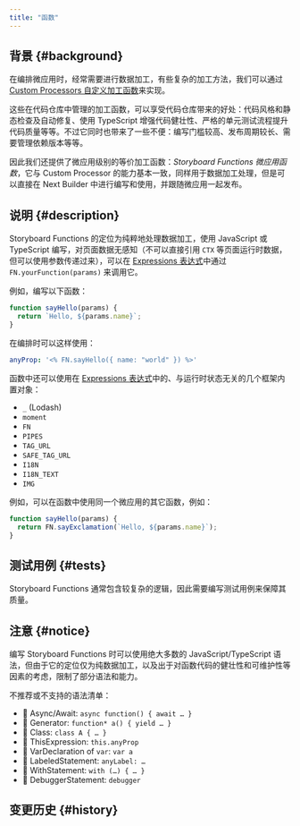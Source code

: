 ```yaml
---
title: "函数"
---
```


## 背景 {#background}

在编排微应用时，经常需要进行数据加工，有些复杂的加工方法，我们可以通过 [Custom Processors 自定义加工函数]来实现。

这些在代码仓库中管理的加工函数，可以享受代码仓库带来的好处：代码风格和静态检查及自动修复、使用 TypeScript 增强代码健壮性、严格的单元测试流程提升代码质量等等。不过它同时也带来了一些不便：编写门槛较高、发布周期较长、需要管理依赖版本等等。

因此我们还提供了微应用级别的等价加工函数：_Storyboard Functions 微应用函数_，它与 Custom Processor 的能力基本一致，同样用于数据加工处理，但是可以直接在 Next Builder 中进行编写和使用，并跟随微应用一起发布。

## 说明 {#description}

Storyboard Functions 的定位为纯粹地处理数据加工，使用 JavaScript 或 TypeScript 编写，对页面数据无感知（不可以直接引用 `CTX` 等页面运行时数据，但可以使用参数传递过来），可以在 [Expressions 表达式]中通过 `FN.yourFunction(params)` 来调用它。

例如，编写以下函数：

```js
function sayHello(params) {
  return `Hello, ${params.name}`;
}
```

在编排时可以这样使用：

```yaml
anyProp: '<% FN.sayHello({ name: "world" }) %>'
```

函数中还可以使用在 [Expressions 表达式]中的、与运行时状态无关的几个框架内置对象：

- `_` (Lodash)
- `moment`
- `FN`
- `PIPES`
- `TAG_URL`
- `SAFE_TAG_URL`
- `I18N`
- `I18N_TEXT`
- `IMG`

例如，可以在函数中使用同一个微应用的其它函数，例如：

```js
function sayHello(params) {
  return FN.sayExclamation(`Hello, ${params.name}`);
}
```

## 测试用例 {#tests}

Storyboard Functions 通常包含较复杂的逻辑，因此需要编写测试用例来保障其质量。

## 注意 {#notice}

编写 Storyboard Functions 时可以使用绝大多数的 JavaScript/TypeScript 语法，但由于它的定位仅为纯数据加工，以及出于对函数代码的健壮性和可维护性等因素的考虑，限制了部分语法和能力。

不推荐或不支持的语法清单：

- 🚫 Async/Await: `async function() { await … }`
- 🚫 Generator: `function* a() { yield … }`
- 🚫 Class: `class A { … }`
- 🚫 ThisExpression: `this.anyProp`
- 🚫 VarDeclaration of `var`: `var a`
- 🚫 LabeledStatement: `anyLabel: …`
- 🚫 WithStatement: `with (…) { … }`
- 🚫 DebuggerStatement: `debugger`

## 变更历史 {#history}

[custom processors 自定义加工函数]: custom-processors.md
[expressions 表达式]: expressions.md
